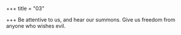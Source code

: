 +++
title = "03"

+++
Be attentive to us, and hear our summons. Give us freedom from anyone  who wishes evil.  
